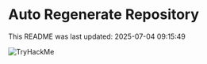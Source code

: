 # Auto Regenerate Repository

This README was last updated: 2025-07-04 09:15:49

 ![TryHackMe](https://tryhackme.com/badge/533634)